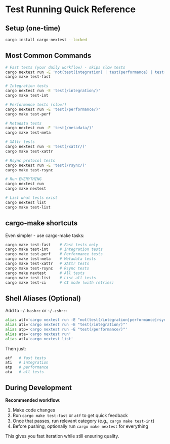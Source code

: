 # Test Running Quick Reference

## Setup (one-time)

```bash
cargo install cargo-nextest --locked
```

## Most Common Commands

```bash
# Fast tests (your daily workflow) - skips slow tests
cargo nextest run -E 'not(test(integration) | test(performance) | test(rsync))'
cargo make test-fast

# Integration tests
cargo nextest run -E 'test(/integration/)'
cargo make test-int

# Performance tests (slow!)
cargo nextest run -E 'test(/performance/)'
cargo make test-perf

# Metadata tests
cargo nextest run -E 'test(/metadata/)'
cargo make test-meta

# XAttr tests
cargo nextest run -E 'test(/xattr/)'
cargo make test-xattr

# Rsync protocol tests
cargo nextest run -E 'test(/rsync/)'
cargo make test-rsync

# Run EVERYTHING
cargo nextest run
cargo make nextest

# List what tests exist
cargo nextest list
cargo make test-list
```

## cargo-make shortcuts

Even simpler - use cargo-make tasks:

```bash
cargo make test-fast    # Fast tests only
cargo make test-int     # Integration tests
cargo make test-perf    # Performance tests
cargo make test-meta    # Metadata tests
cargo make test-xattr   # XAttr tests
cargo make test-rsync   # Rsync tests
cargo make nextest      # All tests
cargo make test-list    # List all tests
cargo make test-ci      # CI mode (with retries)
```

## Shell Aliases (Optional)

Add to `~/.bashrc` or `~/.zshrc`:

```bash
alias atf='cargo nextest run -E "not(test(/integration|performance|rsync/))"'
alias ati='cargo nextest run -E "test(/integration/)"'
alias atp='cargo nextest run -E "test(/performance/)"'
alias ata='cargo nextest run'
alias atl='cargo nextest list'
```

Then just:
```bash
atf   # fast tests
ati   # integration
atp   # performance
ata   # all tests
```

## During Development

**Recommended workflow:**

1. Make code changes
2. Run `cargo make test-fast` or `atf` to get quick feedback
3. Once that passes, run relevant category (e.g., `cargo make test-int`)
4. Before pushing, optionally run `cargo make nextest` for everything

This gives you fast iteration while still ensuring quality.

